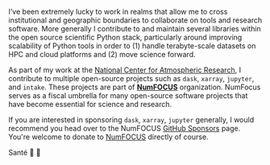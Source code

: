 I’ve been extremely lucky to work in realms that allow me to cross institutional and geographic boundaries to collaborate on tools and research software. More generally I contribute to and maintain several libraries within the open source scientific Python stack, particularly around improving scalability of Python tools in order to (1) handle terabyte-scale datasets on HPC and cloud platforms and (2) move science forward.

<!--- 🔭 I’m currently working on [dask](https://github.com/dask), [xarray](https://github.com/pydata/xarray), [intake-esm](https://github.com/intake/intake-esm), [pooch](https://github.com/fatiando/pooch)-->


As part of my work at the [National Center for Atmospheric Research](https://ncar.ucar.edu/), I contribute to multiple open-source projects such as `dask`, `xarray`, `jupyter`, and `intake`. These projects are part of [**NumFOCUS**](https://numfocus.org) organization. NumFocus serves as a fiscal umbrella for many open-source software projects that have become essential for science and research. 

If you are interested in sponsoring `dask`, `xarray`, `jupyter` generally, I would recommend you head over to the NumFOCUS [GitHub Sponsors](https://github.com/sponsors/numfocus) page. You're welcome to donate to  [NumFOCUS](https://numfocus.org/donate) directly of course.


Santé 🥂 🍻
